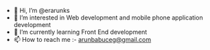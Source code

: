 - 👋 Hi, I’m @erarunks
- 👀 I’m interested in Web development and mobile phone application development
- 🌱 I’m currently learning Front End development
- 📫 How to reach me :- arunbabuceg@gmail.com
<!---
erarunks/erarunks is a ✨ special ✨ repository because its `README.md` (this file) appears on your GitHub profile.
You can click the Preview link to take a look at your changes.
--->

